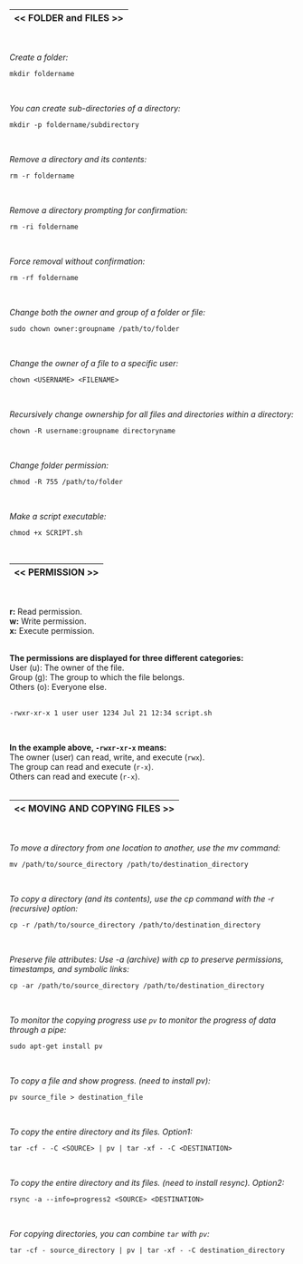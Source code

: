 |<< FOLDER and FILES >>|
|-------------|
<br>

*Create a folder:*
```
mkdir foldername
```
<br>

*You can create sub-directories of a directory:*
```
mkdir -p foldername/subdirectory
```
<br>

*Remove a directory and its contents:*
```
rm -r foldername
```
<br>

*Remove a directory prompting for confirmation:*
```
rm -ri foldername
```
<br>

*Force removal without confirmation:*
```
rm -rf foldername
```
<br>

*Change both the owner and group of a folder or file:*
```
sudo chown owner:groupname /path/to/folder
```
<br>

*Change the owner of a file to a specific user:*
```
chown <USERNAME> <FILENAME>
```
<br>

*Recursively change ownership for all files and directories within a directory:*
```
chown -R username:groupname directoryname
```
<br>

*Change folder permission:*
```
chmod -R 755 /path/to/folder
```
<br>

*Make a script executable:*
```
chmod +x SCRIPT.sh
```
<br>

|<< PERMISSION >>|
|-------------|
<br>

**r:** Read permission.<br>
**w:** Write permission.<br>
**x:** Execute permission.<br>
<br>

**The permissions are displayed for three different categories:**<br>
User (u): The owner of the file.<br>
Group (g): The group to which the file belongs.<br>
Others (o): Everyone else.<br>
<br>

```
-rwxr-xr-x 1 user user 1234 Jul 21 12:34 script.sh
```
<br>

**In the example above, ```-rwxr-xr-x``` means:**<br>
The owner (user) can read, write, and execute (```rwx```).<br>
The group can read and execute (```r-x```).<br>
Others can read and execute (```r-x```).<br>
<br>

|<< MOVING AND COPYING FILES >>|
|-------------|
<br>

*To move a directory from one location to another, use the mv command:*
```
mv /path/to/source_directory /path/to/destination_directory
```
<br>

*To copy a directory (and its contents), use the cp command with the -r (recursive) option:*
```
cp -r /path/to/source_directory /path/to/destination_directory
```
<br>

*Preserve file attributes: Use -a (archive) with cp to preserve permissions, timestamps, and symbolic links:*
```
cp -ar /path/to/source_directory /path/to/destination_directory
```
<br>

*To monitor the copying progress use ```pv``` to monitor the progress of data through a pipe:*
```
sudo apt-get install pv
```
<br>

*To copy a file and show progress. (need to install pv):*
```
pv source_file > destination_file
```
<br>

*To copy the entire directory and its files. Option1:*
```
tar -cf - -C <SOURCE> | pv | tar -xf - -C <DESTINATION>
```
<br>

*To copy the entire directory and its files. (need to install resync). Option2:*
```
rsync -a --info=progress2 <SOURCE> <DESTINATION>
```
<br>

*For copying directories, you can combine ```tar``` with ```pv```:*
```
tar -cf - source_directory | pv | tar -xf - -C destination_directory
```
<br>
